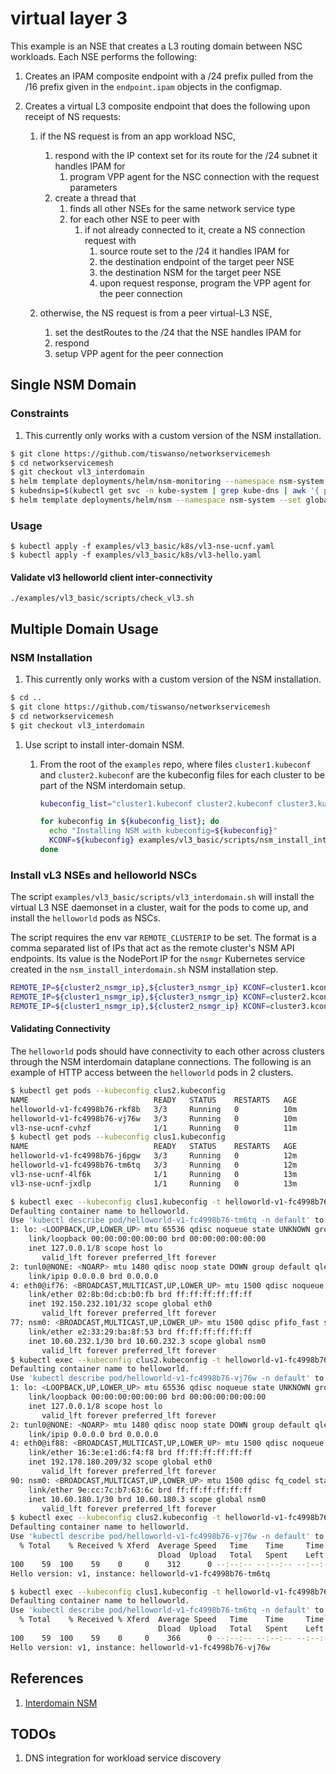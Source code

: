 # virtual layer 3

This example is an NSE that creates a L3 routing domain between NSC workloads.  Each NSE
performs the following:

1. Creates an IPAM composite endpoint with a /24 prefix pulled from the /16 prefix given in
   the `endpoint.ipam` objects in the configmap.

1. Creates a virtual L3 composite endpoint that does the following upon receipt of NS requests:

   1. if the NS request is from an app workload NSC,
      1. respond with the IP context set for its route for the /24 subnet it handles IPAM for
         1. program VPP agent for the NSC connection with the request parameters
      1. create a thread that
         1. finds all other NSEs for the same network service type
         1. for each other NSE to peer with
            1. if not already connected to it, create a NS connection request with
               1. source route set to the /24 it handles IPAM for
               1. the destination endpoint of the target peer NSE 
               1. the destination NSM for the target peer NSE
               1. upon request response, program the VPP agent for the peer connection
   
   1. otherwise, the NS request is from a peer virtual-L3 NSE,
      1. set the destRoutes to the /24 that the NSE handles IPAM for
      1. respond
      1. setup VPP agent for the peer connection

## Single NSM Domain

### Constraints

1. This currently only works with a custom version of the NSM installation.

```bash
$ git clone https://github.com/tiswanso/networkservicemesh
$ cd networkservicemesh
$ git checkout vl3_interdomain
$ helm template deployments/helm/nsm-monitoring --namespace nsm-system --set monSvcType=NodePort --set org=tiswanso,tag=vl3-inter-domain | kubectl apply -f
$ kubednsip=$(kubectl get svc -n kube-system | grep kube-dns | awk '{ print $3 }')
$ helm template deployments/helm/nsm --namespace nsm-system --set global.JaegerTracing=true --set org=tiswanso --set tag=vl3-inter-domain --set pullPolicy=Always --set admission-webhook.org=tiswanso --set admission-webhook.tag=vl3-inter-domain --set admission-webhook.pullPolicy=Always --set global.NSRegistrySvc=true --set global.NSMApiSvc=true --set global.NSMApiSvcPort=30501 --set global.NSMApiSvcAddr="0.0.0.0:30501" --set global.NSMApiSvcType=NodePort --set global.ExtraDnsServers=${kubednsip} | kubectl apply -f -
```

### Usage

```
$ kubectl apply -f examples/vl3_basic/k8s/vl3-nse-ucnf.yaml
$ kubectl apply -f examples/vl3_basic/k8s/vl3-hello.yaml
```

#### Validate vl3 helloworld client inter-connectivity

```
./examples/vl3_basic/scripts/check_vl3.sh
```

## Multiple Domain Usage

### NSM Installation

1. This currently only works with a custom version of the NSM installation.

```bash
$ cd ..
$ git clone https://github.com/tiswanso/networkservicemesh 
$ cd networkservicemesh
$ git checkout vl3_interdomain
```

1. Use script to install inter-domain NSM.

   1. From the root of the `examples` repo, where files `cluster1.kubeconf` and `cluster2.kubeconf`
      are the kubeconfig files for each cluster to be part of the NSM interdomain setup.
   
      ```bash
      kubeconfig_list="cluster1.kubeconf cluster2.kubeconf cluster3.kubeconf"

      for kubeconfig in ${kubeconfig_list}; do
        echo "Installing NSM with kubeconfig=${kubeconfig}"
        KCONF=${kubeconfig} examples/vl3_basic/scripts/nsm_install_interdomain.sh
      done

      ```

### Install vL3 NSEs and helloworld NSCs

The script `examples/vl3_basic/scripts/vl3_interdomain.sh` will install the virtual L3 NSE
daemonset in a cluster, wait for the pods to come up, and install the `helloworld` pods as
NSCs.

The script requires the env var `REMOTE_CLUSTERIP` to be set.  The format is a comma separated
list of IPs that act as the remote cluster's NSM API endpoints.  Its value is the NodePort IP for
the `nsmgr` Kubernetes service created in the `nsm_install_interdomain.sh` NSM installation step.

```bash
REMOTE_IP=${cluster2_nsmgr_ip},${cluster3_nsmgr_ip} KCONF=cluster1.kconf examples/vl3_basic/scripts/vl3_interdomain.sh
REMOTE_IP=${cluster1_nsmgr_ip},${cluster3_nsmgr_ip} KCONF=cluster2.kconf examples/vl3_basic/scripts/vl3_interdomain.sh
REMOTE_IP=${cluster1_nsmgr_ip},${cluster2_nsmgr_ip} KCONF=cluster3.kconf examples/vl3_basic/scripts/vl3_interdomain.sh

```

#### Validating Connectivity

The `helloworld` pods should have connectivity to each other across clusters through the
NSM interdomain dataplane connections.  The following is an example of HTTP access between
the `helloworld` pods in 2 clusters.

```bash
$ kubectl get pods --kubeconfig clus2.kubeconfig
NAME                            READY   STATUS    RESTARTS   AGE
helloworld-v1-fc4998b76-rkf8b   3/3     Running   0          10m
helloworld-v1-fc4998b76-vj76w   3/3     Running   0          10m
vl3-nse-ucnf-cvhzf              1/1     Running   0          11m
$ kubectl get pods --kubeconfig clus1.kubeconfig
NAME                            READY   STATUS    RESTARTS   AGE
helloworld-v1-fc4998b76-j6pgw   3/3     Running   0          12m
helloworld-v1-fc4998b76-tm6tq   3/3     Running   0          12m
vl3-nse-ucnf-4lf6k              1/1     Running   0          13m
vl3-nse-ucnf-jxdlp              1/1     Running   0          13m

$ kubectl exec --kubeconfig clus1.kubeconfig -t helloworld-v1-fc4998b76-tm6tq ip a
Defaulting container name to helloworld.
Use 'kubectl describe pod/helloworld-v1-fc4998b76-tm6tq -n default' to see all of the containers in this pod.
1: lo: <LOOPBACK,UP,LOWER_UP> mtu 65536 qdisc noqueue state UNKNOWN group default qlen 1
    link/loopback 00:00:00:00:00:00 brd 00:00:00:00:00:00
    inet 127.0.0.1/8 scope host lo
       valid_lft forever preferred_lft forever
2: tunl0@NONE: <NOARP> mtu 1480 qdisc noop state DOWN group default qlen 1
    link/ipip 0.0.0.0 brd 0.0.0.0
4: eth0@if76: <BROADCAST,MULTICAST,UP,LOWER_UP> mtu 1500 qdisc noqueue state UP group default
    link/ether 02:8b:0d:cb:b0:fb brd ff:ff:ff:ff:ff:ff
    inet 192.150.232.101/32 scope global eth0
       valid_lft forever preferred_lft forever
77: nsm0: <BROADCAST,MULTICAST,UP,LOWER_UP> mtu 1500 qdisc pfifo_fast state UNKNOWN group default qlen 1000
    link/ether e2:33:29:ba:8f:53 brd ff:ff:ff:ff:ff:ff
    inet 10.60.232.1/30 brd 10.60.232.3 scope global nsm0
       valid_lft forever preferred_lft forever
$ kubectl exec --kubeconfig clus2.kubeconfig -t helloworld-v1-fc4998b76-vj76w ip a
Defaulting container name to helloworld.
Use 'kubectl describe pod/helloworld-v1-fc4998b76-vj76w -n default' to see all of the containers in this pod.
1: lo: <LOOPBACK,UP,LOWER_UP> mtu 65536 qdisc noqueue state UNKNOWN group default qlen 1000
    link/loopback 00:00:00:00:00:00 brd 00:00:00:00:00:00
    inet 127.0.0.1/8 scope host lo
       valid_lft forever preferred_lft forever
2: tunl0@NONE: <NOARP> mtu 1480 qdisc noop state DOWN group default qlen 1000
    link/ipip 0.0.0.0 brd 0.0.0.0
4: eth0@if88: <BROADCAST,MULTICAST,UP,LOWER_UP> mtu 1500 qdisc noqueue state UP group default
    link/ether 16:3e:e1:d6:f4:f8 brd ff:ff:ff:ff:ff:ff
    inet 192.178.180.209/32 scope global eth0
       valid_lft forever preferred_lft forever
90: nsm0: <BROADCAST,MULTICAST,UP,LOWER_UP> mtu 1500 qdisc fq_codel state UNKNOWN group default qlen 1000
    link/ether 9e:cc:7c:b7:63:6c brd ff:ff:ff:ff:ff:ff
    inet 10.60.180.1/30 brd 10.60.180.3 scope global nsm0
       valid_lft forever preferred_lft forever
$ kubectl exec --kubeconfig clus2.kubeconfig -t helloworld-v1-fc4998b76-vj76w -- curl http://10.60.232.1:5000/hello
Defaulting container name to helloworld.
Use 'kubectl describe pod/helloworld-v1-fc4998b76-vj76w -n default' to see all of the containers in this pod.
  % Total    % Received % Xferd  Average Speed   Time    Time     Time  Current
                                 Dload  Upload   Total   Spent    Left  Speed
100    59  100    59    0     0    312      0 --:--:-- --:--:-- --:--:--   312
Hello version: v1, instance: helloworld-v1-fc4998b76-tm6tq

$ kubectl exec --kubeconfig clus1.kubeconfig -t helloworld-v1-fc4998b76-tm6tq -- curl http://10.60.180.1:5000/hello
Defaulting container name to helloworld.
Use 'kubectl describe pod/helloworld-v1-fc4998b76-tm6tq -n default' to see all of the containers in this pod.
  % Total    % Received % Xferd  Average Speed   Time    Time     Time  Current
                                 Dload  Upload   Total   Spent    Left  Speed
100    59  100    59    0     0    366      0 --:--:-- --:--:-- --:--:--   368
Hello version: v1, instance: helloworld-v1-fc4998b76-vj76w
```

## References

1. [Interdomain NSM](https://github.com/networkservicemesh/networkservicemesh/issues/714)

## TODOs

1. DNS integration for workload service discovery
